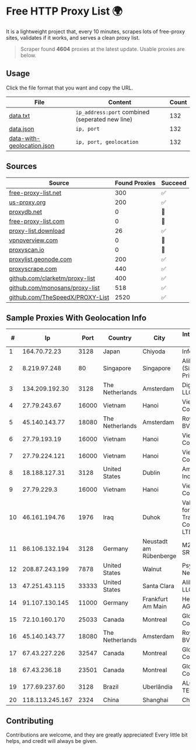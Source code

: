 
# Free HTTP Proxy List 🌍

It is a lightweight project that, every 10 minutes, scrapes lots of free-proxy sites, validates if it works, and serves a clean proxy list.


> Scraper found **4604** proxies at the latest update. Usable proxies are below.

## Usage

Click the file format that you want and copy the URL.


|File|Content|Count|
|----|-------|-----|
|[data.txt](https://raw.githubusercontent.com/themiralay/Proxy-List-World/master/data.txt)|`ip_address:port` combined (seperated new line)|132|
|[data.json](https://raw.githubusercontent.com/themiralay/Proxy-List-World/master/data.json)|`ip, port`|132|
|[data-with-geolocation.json](https://raw.githubusercontent.com/themiralay/Proxy-List-World/master/data-with-geolocation.json)|`ip, port, geolocation`|132|

## Sources

|Source|Found Proxies|Succeed|
|------|-------------|-------|
|[free-proxy-list.net](https://free-proxy-list.net)|300|✅|
|[us-proxy.org](https://www.us-proxy.org)|200|✅|
|[proxydb.net](http://proxydb.net)|0|🚫|
|[free-proxy-list.com](https://free-proxy-list.com/?page=&port=&type%5B%5D=http&type%5B%5D=https&up_time=0&search=Search)|0|🚫|
|[proxy-list.download](https://www.proxy-list.download/HTTP)|26|✅|
|[vpnoverview.com](https://vpnoverview.com/privacy/anonymous-browsing/free-proxy-servers)|0|🚫|
|[proxyscan.io](https://www.proxyscan.io)|0|🚫|
|[proxylist.geonode.com](https://proxylist.geonode.com/api/proxy-list?limit=300&page=1&sort_by=lastChecked&sort_type=desc&protocols=http,https)|200|✅|
|[proxyscrape.com](https://api.proxyscrape.com/v2/?request=displayproxies&protocol=http&timeout=10000&country=all&ssl=all&anonymity=all)|440|✅|
|[github.com/clarketm/proxy-list](https://raw.githubusercontent.com/clarketm/proxy-list/master/proxy-list-raw.txt)|400|✅|
|[github.com/monosans/proxy-list](https://raw.githubusercontent.com/monosans/proxy-list/main/proxies/http.txt)|518|✅|
|[github.com/TheSpeedX/PROXY-List](https://raw.githubusercontent.com/TheSpeedX/PROXY-List/master/http.txt)|2520|✅|


## Sample Proxies With Geolocation Info

|#|Ip|Port|Country|City|Internet Service Provider|
|-|--|----|-------|----|-------------------------|
|1|164.70.72.23|3128|Japan|Chiyoda|InfoSphere|
|2|8.219.97.248|80|Singapore|Singapore|Alibaba Cloud (Singapore) Private Limited|
|3|134.209.192.30|3128|The Netherlands|Amsterdam|DigitalOcean, LLC|
|4|27.79.243.67|16000|Vietnam|Hanoi|Viettel Corporation|
|5|45.140.143.77|18080|The Netherlands|Amsterdam|RoyaleHosting BV|
|6|27.79.193.19|16000|Vietnam|Hanoi|Viettel Corporation|
|7|27.79.224.121|16000|Vietnam|Hanoi|Viettel Corporation|
|8|18.188.127.31|3128|United States|Dublin|Amazon.com, Inc.|
|9|27.79.229.3|16000|Vietnam|Hanoi|Viettel Corporation|
|10|46.161.194.76|1976|Iraq|Duhok|Valin Company for General Trading and Communication LTD|
|11|86.106.132.194|3128|Germany|Neustadt am Rübenberge|M247 Europe SRL|
|12|208.87.243.199|7878|United States|Walnut|Psychz Networks|
|13|47.251.43.115|33333|United States|Santa Clara|Alibaba Cloud LLC|
|14|91.107.130.145|11000|Germany|Frankfurt Am Main|Hetzner Online AG|
|15|72.10.160.170|25033|Canada|Montreal|GloboTech Communications|
|16|45.140.143.77|18080|The Netherlands|Amsterdam|RoyaleHosting BV|
|17|67.43.227.226|32547|Canada|Montreal|GloboTech Communications|
|18|67.43.236.18|23501|Canada|Montreal|GloboTech Communications|
|19|177.69.237.60|3128|Brazil|Uberlândia|ALGAR TELECOM S/A|
|20|118.113.245.167|2324|China|Shanghai|Chinanet|



## Contributing

Contributions are welcome, and they are greatly appreciated! Every
little bit helps, and credit will always be given.

